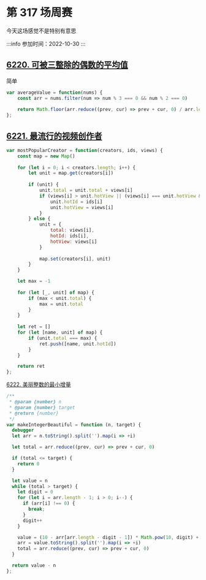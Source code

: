 # 第 317 场周赛


今天这场感觉不是特别有意思
 
:::info
参加时间：2022-10-30
:::

## [6220. 可被三整除的偶数的平均值](https://leetcode.cn/problems/average-value-of-even-numbers-that-are-divisible-by-three/)


简单


```js
var averageValue = function(nums) {
    const arr = nums.filter(num => num % 3 === 0 && num % 2 === 0)
    
    return Math.floor(arr.reduce((prev, cur) => prev + cur, 0) / arr.length) || 0
};
```


## [6221. 最流行的视频创作者](https://leetcode.cn/problems/most-popular-video-creator/)

```js
var mostPopularCreator = function(creators, ids, views) {
    const map = new Map()
    
    for (let i = 0; i < creators.length; i++) {
        let unit = map.get(creators[i])
        
        if (unit) {
            unit.total = unit.total + views[i]
            if (views[i] > unit.hotView || (views[i] === unit.hotView && ids[i] < unit.hotId)) {
                unit.hotId = ids[i]
                unit.hotView = views[i]
            }
        } else {
            unit = {
                total: views[i],
                hotId: ids[i],
                hotView: views[i]
            }
            
            map.set(creators[i], unit)
        }
    }

    let max = -1
    
    for (let [_, unit] of map) {
        if (max < unit.total) {
            max = unit.total
        }
    }
    
    let ret = []
    for (let [name, unit] of map) {
        if (unit.total === max) {
            ret.push([name, unit.hotId])
        }
    }

    return ret
};
```

[6222. 美丽整数的最小增量](https://leetcode.cn/problems/minimum-addition-to-make-integer-beautiful/)

```js
/**
 * @param {number} n
 * @param {number} target
 * @return {number}
 */
var makeIntegerBeautiful = function (n, target) {
  debugger
  let arr = n.toString().split('').map(i => +i)

  let total = arr.reduce((prev, cur) => prev + cur, 0)

  if (total <= target) {
    return 0
  }

  let value = n
  while (total > target) {
    let digit = 0
    for (let i = arr.length - 1; i > 0; i--) {
      if (arr[i] !== 0) {
        break;
      }
      digit++
    }

    value = (10 - arr[arr.length - digit - 1]) * Math.pow(10, digit) + value
    arr = value.toString().split('').map(i => +i)
    total = arr.reduce((prev, cur) => prev + cur, 0)
  }

  return value - n
};

```